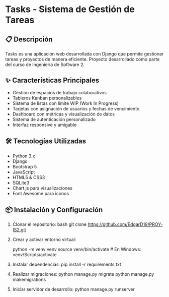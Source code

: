 # Tasks - Sistema de Gestión de Tareas

## 📋 Descripción
Tasks es una aplicación web desarrollada con Django que permite gestionar tareas y proyectos de manera eficiente. 
Proyecto desarrollado como parte del curso de Ingeniería de Software 2.

## ✨ Características Principales
- Gestión de espacios de trabajo colaborativos
- Tableros Kanban personalizables
- Sistema de listas con límite WIP (Work In Progress)
- Tarjetas con asignación de usuarios y fechas de vencimiento
- Dashboard con métricas y visualización de datos
- Sistema de autenticación personalizado
- Interfaz responsive y amigable

## 🛠️ Tecnologías Utilizadas
- Python 3.x
- Django
- Bootstrap 5
- JavaScript
- HTML5 & CSS3
- SQLite3
- Chart.js para visualizaciones
- Font Awesome para iconos

## 📦 Instalación y Configuración

1. Clonar el repositorio:
  bash
  git clone https://github.com/EdgarD19/PROY-IS2.git

2. Crear y activar entorno virtual:
   
   python -m venv venv
   source venv/bin/activate # En Windows: venv\Scripts\activate
   
3. Instalar dependencias:
   pip install -r requirements.txt

4. Realizar migraciones:
    python manage.py migrate
    python manage.py makemigrations
   
5. Iniciar servidor de desarrollo:
   python manage.py runserver
   

